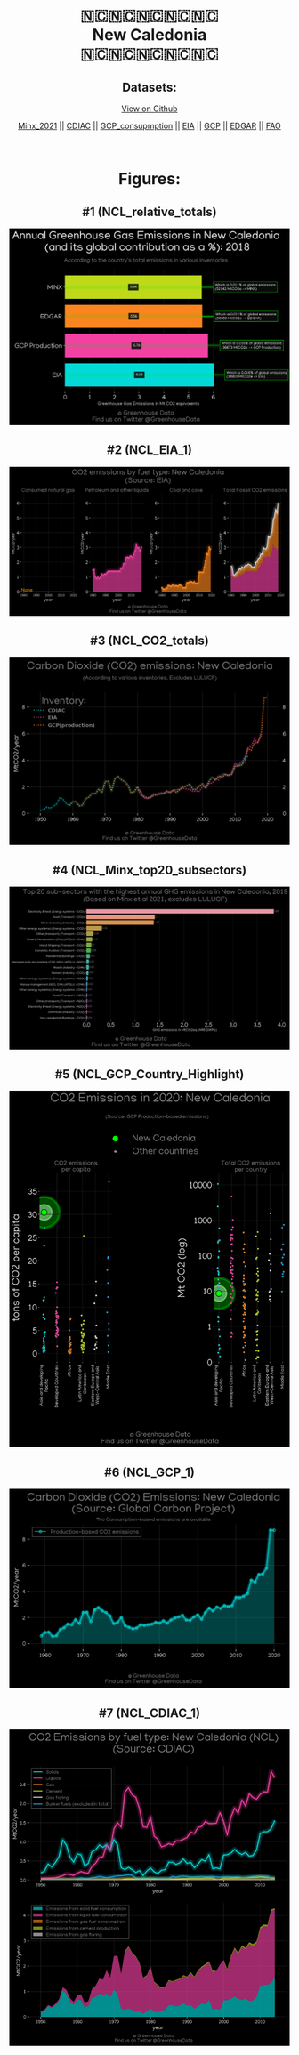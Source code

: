 
<center>
<h1 align="center">
🇳🇨🇳🇨🇳🇨🇳🇨🇳🇨
<br>
New Caledonia
<br>
🇳🇨🇳🇨🇳🇨🇳🇨🇳🇨
</h1>
<h2>Datasets:</h2>
<p><a href="https://github.com/dquintani/GreenhouseData/tree/master/country_data/NCL_New Caledonia/data">View on Github</a>
<br></p><p><a href="data/NCL_Minx_2021.csv">Minx_2021</a> || <a href="data/NCL_CDIAC.csv">CDIAC</a> || <a href="data/NCL_GCP_consupmption.csv">GCP_consupmption</a> || <a href="data/NCL_EIA.csv">EIA</a> || <a href="data/NCL_GCP.csv">GCP</a> || <a href="data/NCL_EDGAR.csv">EDGAR</a> || <a href="data/NCL_FAO.csv">FAO</a></p><p><br></p>
<h1>Figures:</h1><h2>#1 (NCL_relative_totals)</h2>
<p><img alt="" src="figures/NCL_relative_totals.png" /></p><h2>#2 (NCL_EIA_1)</h2>
<p><img alt="" src="figures/NCL_EIA_1.png" /></p><h2>#3 (NCL_CO2_totals)</h2>
<p><img alt="" src="figures/NCL_CO2_totals.png" /></p><h2>#4 (NCL_Minx_top20_subsectors)</h2>
<p><img alt="" src="figures/NCL_Minx_top20_subsectors.png" /></p><h2>#5 (NCL_GCP_Country_Highlight)</h2>
<p><img alt="" src="figures/NCL_GCP_Country_Highlight.png" /></p><h2>#6 (NCL_GCP_1)</h2>
<p><img alt="" src="figures/NCL_GCP_1.png" /></p><h2>#7 (NCL_CDIAC_1)</h2>
<p><img alt="" src="figures/NCL_CDIAC_1.png" /></p>
